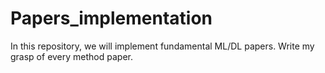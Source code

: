 # Papers_implementation
In this repository, we will implement fundamental ML/DL papers. Write my grasp of every method paper.

